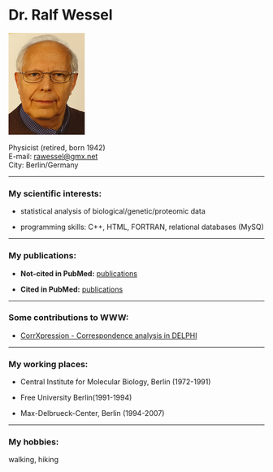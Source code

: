 # Dr. Ralf Wessel

 ![GitHub Logo](wessel_klein.png)

Physicist (retired, born 1942)    
E-mail: rawessel@gmx.net        
City: Berlin/Germany       

***

### My scientific interests:
 

* statistical analysis of biological/genetic/proteomic data  

* programming skills: C++, HTML, FORTRAN,  relational databases (MySQ)  

*** 
### My publications:  


* **Not-cited in PubMed:**  <a href="https://RalfWess.github.io/Publi.html" target="_blank"> publications</a> 

* **Cited in PubMed:**  <a href="http://www.ncbi.nlm.nih.gov/pubmed/?term=WESSEL+R  KLEIN + A" target="_blank"> publications</a> 


***  

### Some contributions to WWW:
 

* <a href="https://grippe.shinyapps.io/GelCali/ " target="_blank">  CorrXpression - Correspondence analysis in DELPHI </a>



*** 

### My working places:  

* Central Institute for Molecular Biology, Berlin (1972-1991)  

* Free University Berlin(1991-1994)  

* Max-Delbrueck-Center, Berlin (1994-2007)  


*** 
### My hobbies:  
walking, hiking
